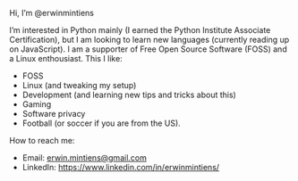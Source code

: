 Hi, I’m @erwinmintiens

I’m interested in Python mainly (I earned the Python Institute Associate Certification), but I am looking to learn new languages (currently reading up on JavaScript).
I am a supporter of Free Open Source Software (FOSS) and a Linux enthousiast.
This I like:
- FOSS
- Linux (and tweaking my setup)
- Development (and learning new tips and tricks about this)
- Gaming
- Software privacy
- Football (or soccer if you are from the US).

How to reach me:
- Email: erwin.mintiens@gmail.com
- LinkedIn: https://www.linkedin.com/in/erwinmintiens/


